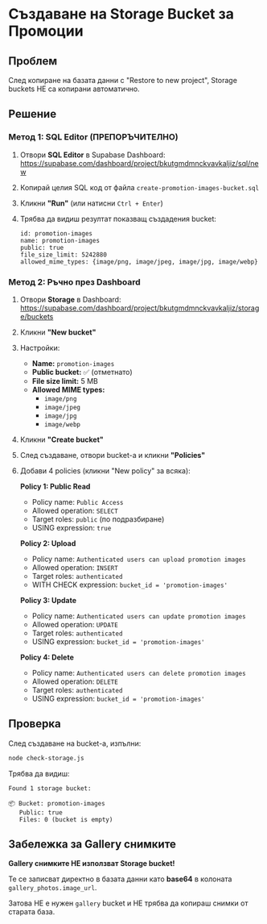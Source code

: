 # Създаване на Storage Bucket за Промоции

## Проблем
След копиране на базата данни с "Restore to new project", Storage buckets НЕ са копирани автоматично.

## Решение

### Метод 1: SQL Editor (ПРЕПОРЪЧИТЕЛНО)

1. Отвори **SQL Editor** в Supabase Dashboard:
   https://supabase.com/dashboard/project/bkutgmdmnckvavkaljiz/sql/new

2. Копирай целия SQL код от файла `create-promotion-images-bucket.sql`

3. Кликни **"Run"** (или натисни `Ctrl + Enter`)

4. Трябва да видиш резултат показващ създадения bucket:
   ```
   id: promotion-images
   name: promotion-images
   public: true
   file_size_limit: 5242880
   allowed_mime_types: {image/png, image/jpeg, image/jpg, image/webp}
   ```

### Метод 2: Ръчно през Dashboard

1. Отвори **Storage** в Dashboard:
   https://supabase.com/dashboard/project/bkutgmdmnckvavkaljiz/storage/buckets

2. Кликни **"New bucket"**

3. Настройки:
   - **Name:** `promotion-images`
   - **Public bucket:** ✅ (отметнато)
   - **File size limit:** 5 MB
   - **Allowed MIME types:**
     - `image/png`
     - `image/jpeg`
     - `image/jpg`
     - `image/webp`

4. Кликни **"Create bucket"**

5. След създаване, отвори bucket-а и кликни **"Policies"**

6. Добави 4 policies (кликни "New policy" за всяка):

   **Policy 1: Public Read**
   - Policy name: `Public Access`
   - Allowed operation: `SELECT`
   - Target roles: `public` (по подразбиране)
   - USING expression: `true`

   **Policy 2: Upload**
   - Policy name: `Authenticated users can upload promotion images`
   - Allowed operation: `INSERT`
   - Target roles: `authenticated`
   - WITH CHECK expression: `bucket_id = 'promotion-images'`

   **Policy 3: Update**
   - Policy name: `Authenticated users can update promotion images`
   - Allowed operation: `UPDATE`
   - Target roles: `authenticated`
   - USING expression: `bucket_id = 'promotion-images'`

   **Policy 4: Delete**
   - Policy name: `Authenticated users can delete promotion images`
   - Allowed operation: `DELETE`
   - Target roles: `authenticated`
   - USING expression: `bucket_id = 'promotion-images'`

## Проверка

След създаване на bucket-а, изпълни:

```bash
node check-storage.js
```

Трябва да видиш:

```
Found 1 storage bucket:

📦 Bucket: promotion-images
   Public: true
   Files: 0 (bucket is empty)
```

## Забележка за Gallery снимките

**Gallery снимките НЕ използват Storage bucket!**

Те се записват директно в базата данни като **base64** в колоната `gallery_photos.image_url`.

Затова НЕ е нужен `gallery` bucket и НЕ трябва да копираш снимки от старата база.
